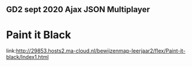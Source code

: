 ## GD2 sept 2020 Ajax JSON Multiplayer
# Paint it Black
link:http://29853.hosts2.ma-cloud.nl/bewijzenmap-leerjaar2/flex/Paint-it-black/Index1.html




